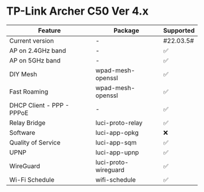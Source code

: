 # TP-Link Archer C50 Ver 4.x

| Feature | Package | Supported |
| ------- | ------- | --------- |
| Current version | - | #22.03.5# |
| AP on 2.4GHz band | - |✅|
| AP on 5GHz band | - |✅|
| DIY Mesh| wpad-mesh-openssl |✅|
| Fast Roaming | wpad-mesh-openssl |✅|
| DHCP Client - PPP - PPPoE | - |✅|
| Relay Bridge | luci-proto-relay |✅|
| Software | luci-app-opkg |❌|
| Quality of Service | luci-app-sqm |✅|
| UPNP | luci-app-upnp |✅|
| WireGuard | luci-proto-wireguard |✅|
| Wi-Fi Schedule | wifi-schedule |✅|